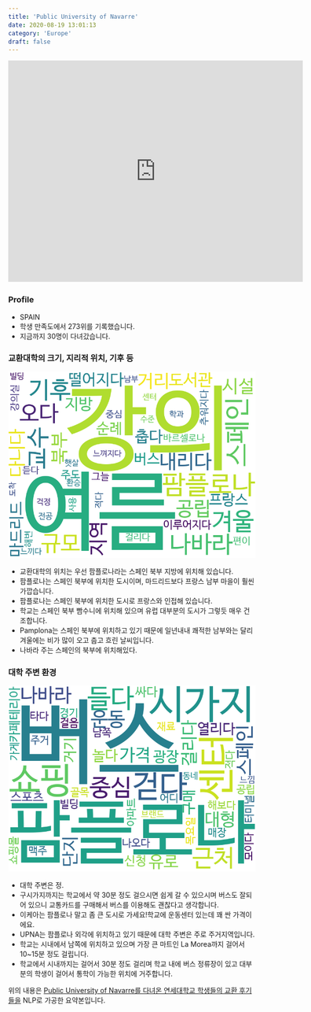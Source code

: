 ```yaml
---
title: 'Public University of Navarre'
date: 2020-08-19 13:01:13
category: 'Europe'
draft: false
---
```


<iframe
width="600"
height="450"
frameborder="0" style="border:0"
src="https://www.google.com/maps/embed/v1/place?key=AIzaSyC9e1AME-pVmWC4hBpFdu5S4dKzyepa3HQ&q=Public+University+of+Navarre&center=42.8005243,-1.6367636&zoom=14" allowfullscreen>
</iframe>

### Profile

* SPAIN
* 학생 만족도에서 273위를 기록했습니다.
* 지금까지 30명이 다녀갔습니다. 

### 교환대학의 크기, 지리적 위치, 기후 등

![gen_info-WordCloud](../univ_wordclouds_okt/gen_info/ES000003_gen_info_okt.png)

* 교환대학의 위치는 우선 팜플로나라는 스페인 북부 지방에 위치해 있습니다.
* 팜플로나는 스페인 북부에 위치한 도시이며, 마드리드보다 프랑스 남부 마을이 훨씬 가깝습니다.
* 팜플로나는 스페인 북부에 위치한 도시로 프랑스와 인접해 있습니다.
* 학교는 스페인 북부 빰수니에 위치해 있으며 유럽 대부분의 도시가 그렇듯 매우 건조합니다.
* Pamplona는 스페인 북부에 위치하고 있기 때문에 일년내내 쾌적한 남부와는 달리 겨울에는 비가 많이 오고 춥고 흐린 날씨입니다.
* 나바라 주는 스페인의 북부에 위치해있다.


### 대학 주변 환경

![env_info-WordCloud](../univ_wordclouds_okt/env_info/ES000003_env_info_okt.png)

* 대학 주변은 정.
* 구시가지까지는 학교에서 약 30분 정도 걸으시면 쉽게 갈 수 있으시며 버스도 잘되어 있으니 교통카드를 구매해서 버스를 이용해도 괜찮다고 생각합니다.
* 이케아는 팜플로나 말고 좀 큰 도시로 가세요!학교에 운동센터 있는데 꽤 싼 가격이에요.
* UPNA는 팜플로나 외각에 위치하고 있기 때문에 대학 주변은 주로 주거지역입니다.
* 학교는 시내에서 남쪽에 위치하고 있으며 가장 큰 마트인 La Morea까지 걸어서 10~15분 정도 걸립니다.
* 학교에서 시내까지는 걸어서 30분 정도 걸리며 학교 내에 버스 정류장이 있고 대부분의 학생이 걸어서 통학이 가능한 위치에 거주합니다.


위의 내용은 [Public University of Navarre를 다녀온 연세대학교 학생들의 교환 후기들을](http://oia.yonsei.ac.kr/partner/expReport.asp?ucode=ES000003&bgbn=A) NLP로 가공한 요약본입니다. 
